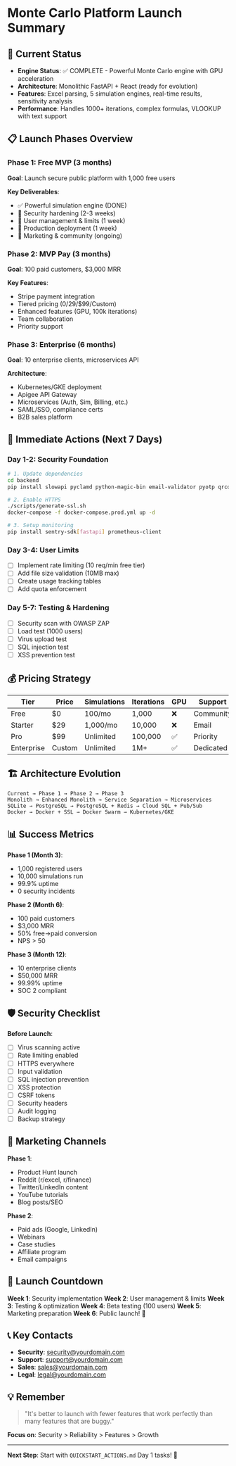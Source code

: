 # Monte Carlo Platform Launch Summary

## 🎯 Current Status
- **Engine Status**: ✅ COMPLETE - Powerful Monte Carlo engine with GPU acceleration
- **Architecture**: Monolithic FastAPI + React (ready for evolution)
- **Features**: Excel parsing, 5 simulation engines, real-time results, sensitivity analysis
- **Performance**: Handles 1000+ iterations, complex formulas, VLOOKUP with text support

## 📋 Launch Phases Overview

### Phase 1: Free MVP (3 months)
**Goal**: Launch secure public platform with 1,000 free users

**Key Deliverables**:
- ✅ Powerful simulation engine (DONE)
- 🔄 Security hardening (2-3 weeks)
- 🔄 User management & limits (1 week)
- 🔄 Production deployment (1 week)
- 🔄 Marketing & community (ongoing)

### Phase 2: MVP Pay (3 months)
**Goal**: 100 paid customers, $3,000 MRR

**Key Features**:
- Stripe payment integration
- Tiered pricing ($0/$29/$99/Custom)
- Enhanced features (GPU, 100k iterations)
- Team collaboration
- Priority support

### Phase 3: Enterprise (6 months)
**Goal**: 10 enterprise clients, microservices API

**Architecture**:
- Kubernetes/GKE deployment
- Apigee API Gateway
- Microservices (Auth, Sim, Billing, etc.)
- SAML/SSO, compliance certs
- B2B sales platform

## 🚨 Immediate Actions (Next 7 Days)

### Day 1-2: Security Foundation
```bash
# 1. Update dependencies
cd backend
pip install slowapi pyclamd python-magic-bin email-validator pyotp qrcode

# 2. Enable HTTPS
./scripts/generate-ssl.sh
docker-compose -f docker-compose.prod.yml up -d

# 3. Setup monitoring
pip install sentry-sdk[fastapi] prometheus-client
```

### Day 3-4: User Limits
- [ ] Implement rate limiting (10 req/min free tier)
- [ ] Add file size validation (10MB max)
- [ ] Create usage tracking tables
- [ ] Add quota enforcement

### Day 5-7: Testing & Hardening
- [ ] Security scan with OWASP ZAP
- [ ] Load test (1000 users)
- [ ] Virus upload test
- [ ] SQL injection test
- [ ] XSS prevention test

## 💰 Pricing Strategy

| Tier | Price | Simulations | Iterations | GPU | Support |
|------|-------|-------------|------------|-----|---------|
| Free | $0 | 100/mo | 1,000 | ❌ | Community |
| Starter | $29 | 1,000/mo | 10,000 | ❌ | Email |
| Pro | $99 | Unlimited | 100,000 | ✅ | Priority |
| Enterprise | Custom | Unlimited | 1M+ | ✅ | Dedicated |

## 🏗️ Architecture Evolution

```
Current → Phase 1 → Phase 2 → Phase 3
Monolith → Enhanced Monolith → Service Separation → Microservices
SQLite → PostgreSQL → PostgreSQL + Redis → Cloud SQL + Pub/Sub
Docker → Docker + SSL → Docker Swarm → Kubernetes/GKE
```

## 📊 Success Metrics

**Phase 1 (Month 3)**:
- 1,000 registered users
- 10,000 simulations run
- 99.9% uptime
- 0 security incidents

**Phase 2 (Month 6)**:
- 100 paid customers
- $3,000 MRR
- 50% free→paid conversion
- NPS > 50

**Phase 3 (Month 12)**:
- 10 enterprise clients
- $50,000 MRR
- 99.99% uptime
- SOC 2 compliant

## 🛡️ Security Checklist

**Before Launch**:
- [ ] Virus scanning active
- [ ] Rate limiting enabled
- [ ] HTTPS everywhere
- [ ] Input validation
- [ ] SQL injection prevention
- [ ] XSS protection
- [ ] CSRF tokens
- [ ] Security headers
- [ ] Audit logging
- [ ] Backup strategy

## 📱 Marketing Channels

**Phase 1**:
- Product Hunt launch
- Reddit (r/excel, r/finance)
- Twitter/LinkedIn content
- YouTube tutorials
- Blog posts/SEO

**Phase 2**:
- Paid ads (Google, LinkedIn)
- Webinars
- Case studies
- Affiliate program
- Email campaigns

## 🚀 Launch Countdown

**Week 1**: Security implementation
**Week 2**: User management & limits
**Week 3**: Testing & optimization
**Week 4**: Beta testing (100 users)
**Week 5**: Marketing preparation
**Week 6**: Public launch! 🎉

## 📞 Key Contacts

- **Security**: security@yourdomain.com
- **Support**: support@yourdomain.com
- **Sales**: sales@yourdomain.com
- **Legal**: legal@yourdomain.com

## 💡 Remember

> "It's better to launch with fewer features that work perfectly than many features that are buggy."

**Focus on**: Security > Reliability > Features > Growth

---

**Next Step**: Start with `QUICKSTART_ACTIONS.md` Day 1 tasks! 🚀 